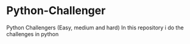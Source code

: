 # Python-Challenger
Python Challengers (Easy, medium and hard)
In this repository i do the challenges in python
